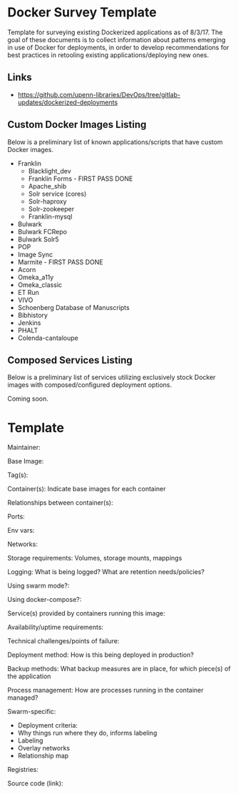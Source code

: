 # Docker Survey Template
Template for surveying existing Dockerized applications as of 8/3/17.  The goal of these documents is to collect information about patterns emerging in use of Docker for deployments, in order to develop recommendations for best practices in retooling existing applications/deploying new ones.

## Links
* https://github.com/upenn-libraries/DevOps/tree/gitlab-updates/dockerized-deployments

## Custom Docker Images Listing
Below is a preliminary list of known applications/scripts that have custom Docker images.

* Franklin
  * Blacklight_dev
  * Franklin Forms - FIRST PASS DONE
  * Apache_shib
  * Solr service (cores)
  * Solr-haproxy
  * Solr-zookeeper
  * Franklin-mysql 
* Bulwark
* Bulwark FCRepo
* Bulwark Solr5
* POP
* Image Sync
* Marmite - FIRST PASS DONE
* Acorn
* Omeka_a11y
* Omeka_classic
* ET Run
* VIVO
* Schoenberg Database of Manuscripts
* Bibhistory
* Jenkins
* PHALT
* Colenda-cantaloupe

## Composed Services Listing
Below is a preliminary list of services utilizing exclusively stock Docker images with composed/configured deployment options.

Coming soon.

# Template
Maintainer:

Base Image:

Tag(s):

Container(s):
Indicate base images for each container

Relationships between container(s):

Ports:

Env vars:

Networks:

Storage requirements:
Volumes, storage mounts, mappings

Logging:
What is being logged?  What are retention needs/policies?

Using swarm mode?:

Using docker-compose?:

Service(s) provided by containers running this image:

Availability/uptime requirements:

Technical challenges/points of failure:

Deployment method:
How is this being deployed in production?

Backup methods:
What backup measures are in place, for which piece(s) of the application

Process management:
How are processes running in the container managed?

Swarm-specific:

* Deployment criteria:
* Why things run where they do, informs labeling
* Labeling
* Overlay networks
* Relationship map

Registries:

Source code (link):
